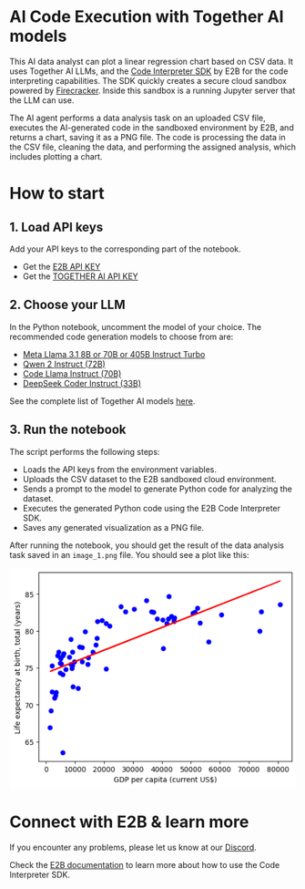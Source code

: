 # AI Code Execution with Together AI models

This AI data analyst can plot a linear regression chart based on CSV data. It uses Together AI LLMs, and the [Code Interpreter SDK](https://github.com/e2b-dev/code-interpreter) by E2B for the code interpreting capabilities. The SDK quickly creates a secure cloud sandbox powered by [Firecracker](https://github.com/firecracker-microvm/firecracker). Inside this sandbox is a running Jupyter server that the LLM can use.

The AI agent performs a data analysis task on an uploaded CSV file, executes the AI-generated code in the sandboxed environment by E2B, and returns a chart, saving it as a PNG file. The code is processing the data in the CSV file, cleaning the data, and performing the assigned analysis, which includes plotting a chart.

# How to start

## 1. Load API keys

Add your API keys to the corresponding part of the notebook.

- Get the [E2B API KEY](https://e2b.dev/docs/getting-started/api-key)
- Get the [TOGETHER AI API KEY](https://api.together.xyz/settings/api-keys)

## 2. Choose your LLM

In the Python notebook, uncomment the model of your choice. The recommended code generation models to choose from are:
- [Meta Llama 3.1 8B or 70B or 405B Instruct Turbo](https://api.together.ai/models/meta-llama/Meta-Llama-3.1-405B-Instruct-Turbo)
- [Qwen 2 Instruct (72B)](https://api.together.ai/playground/chat/Qwen/Qwen2-72B-Instruct)
- [Code Llama Instruct (70B)](https://api.together.ai/models/codellama/CodeLlama-70b-Instruct-hf)
- [DeepSeek Coder Instruct (33B)](https://api.together.ai/playground/chat/deepseek-ai/deepseek-coder-33b-instruct)

See the complete list of Together AI models [here](https://api.together.ai/models).

## 3. Run the notebook

The script performs the following steps:
    
- Loads the API keys from the environment variables.
- Uploads the CSV dataset to the E2B sandboxed cloud environment.
- Sends a prompt to the model to generate Python code for analyzing the dataset.
- Executes the generated Python code using the E2B Code Interpreter SDK.
- Saves any generated visualization as a PNG file.
  

After running the notebook, you should get the result of the data analysis task saved in an `image_1.png` file. You should see a plot like this:

![Example of the output](image_1.png)


# Connect with E2B & learn more
If you encounter any problems, please let us know at our [Discord](https://discord.com/invite/U7KEcGErtQ).

Check the [E2B documentation](https://e2b.dev/docs) to learn more about how to use the Code Interpreter SDK.